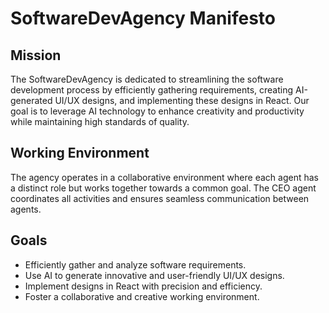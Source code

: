 # SoftwareDevAgency Manifesto

## Mission
The SoftwareDevAgency is dedicated to streamlining the software development process by efficiently gathering requirements, creating AI-generated UI/UX designs, and implementing these designs in React. Our goal is to leverage AI technology to enhance creativity and productivity while maintaining high standards of quality.

## Working Environment
The agency operates in a collaborative environment where each agent has a distinct role but works together towards a common goal. The CEO agent coordinates all activities and ensures seamless communication between agents.

## Goals
- Efficiently gather and analyze software requirements.
- Use AI to generate innovative and user-friendly UI/UX designs.
- Implement designs in React with precision and efficiency.
- Foster a collaborative and creative working environment.